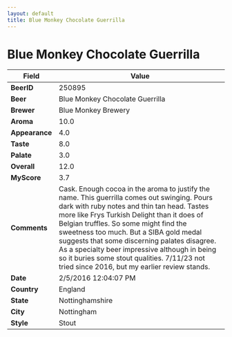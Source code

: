 ```yaml
---
layout: default
title: Blue Monkey Chocolate Guerrilla
---
```


# Blue Monkey Chocolate Guerrilla

| Field         | Value     |
|---------------|-----------|
| **BeerID** | 250895 |
| **Beer** | Blue Monkey Chocolate Guerrilla |
| **Brewer** | Blue Monkey Brewery |
| **Aroma** | 10.0 |
| **Appearance** | 4.0 |
| **Taste** | 8.0 |
| **Palate** | 3.0 |
| **Overall** | 12.0 |
| **MyScore** | 3.7 |
| **Comments** | Cask. Enough cocoa in the aroma to justify the name. This guerrilla comes out swinging. Pours dark with ruby notes and thin tan head. Tastes more like Frys Turkish Delight than it does of Belgian truffles. So some might find the sweetness too much. But a SIBA gold medal suggests that some discerning palates disagree. As a specialty beer impressive although in being so it buries some stout qualities. 7/11/23 not tried since 2016, but my earlier review stands. |
| **Date** | 2/5/2016 12:04:07 PM |
| **Country** | England |
| **State** | Nottinghamshire |
| **City** | Nottingham |
| **Style** | Stout |
